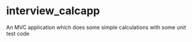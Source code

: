 # interview_calcapp
An MVC application which does some simple calculations with some unit test code
